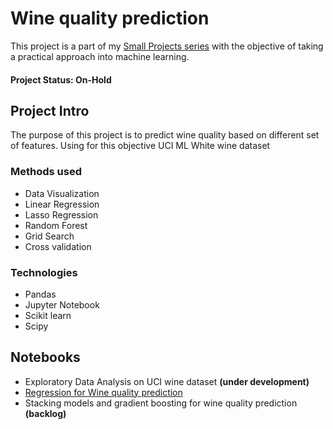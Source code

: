 # Wine quality prediction
This project is a part of my [Small Projects series]() with the objective of taking a practical approach into machine learning.

#### Project Status: On-Hold

## Project Intro
The purpose of this project is to predict wine quality based on different set of features. Using for this objective UCI ML White wine dataset

### Methods used
* Data Visualization
* Linear Regression
* Lasso Regression
* Random Forest
* Grid Search
* Cross validation

### Technologies
* Pandas
* Jupyter Notebook
* Scikit learn
* Scipy

## Notebooks
* Exploratory Data Analysis on UCI wine dataset **(under development)**
* [Regression for Wine quality prediction](https://github.com/juanlux/wine-quality-prediction/blob/master/Regression%20for%20Wine%20quality%20prediction.ipynb)
* Stacking models and gradient boosting for wine quality prediction **(backlog)**
